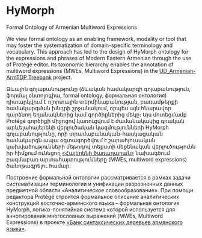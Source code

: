 # HyMorph
Formal Ontology of Armenian Multiword Expressions

We view formal ontology as an enabling framework, modality or tool that may foster the systematization of domain-specific terminology and vocabulary. This approach has led to the design of HyMorph ontology for the expressions and phrases of Modern Eastern Armenian through the use of Protégé editor. Its taxonomic hierarchy enables the annotation of multiword expressions (MWEs, Multiword Expressions) in the [UD_Armenian-ArmTDP Treebank](https://github.com/UniversalDependencies/UD_Armenian-ArmTDP) project.

Ձևային գոյաբանությունը (ձևական համակարգի գոյաբանություն, ֆորմալ օնտոլոգիա, formal ontology, формальная онтология) դիտարկվում է ոլորտային տերմինաբանության, բառամթերքի համակարգման խնդրի շրջանակում, որպես այն հնարավոր դարձնող եղանակներից կամ գործիքներից մեկը։ Այս մոտեցմամբ Protégé գործիքի միջոցով կառուցվում է ժամանակակից գրական արևելահայերենի վերլուծական կազմությունների HyMorph գոյաբանությունը, որի տրամաբանական-հասկացական համակարգն ապա օգտագործվում է շարահյուսական կախվածությունների մեթոդով տեքստի մեքենական վերլուծությունն իր հիմքում ունեցող [«Հայերենի ծառադարան»](https://github.com/UniversalDependencies/UD_Armenian-ArmTDP) նախագծում բազմաբառ արտահայտությունները (MWEs, multiword expressions) ծանոթագրելու համար։

Построение формальной онтологии рассматривается в рамках задачи систематизации терминологии и унификации разрозненных данных предметной области «Аналитическое словообразование». При помощи редактора Protégé строится формальное описание аналитических конструкций восточно-армянского языка – формальная онтология HyMorph, логико-понятийная система которой используется для аннотирования многословных выражений (MWEs, Multiword Expressions) в проекте [«Банк синтаксических деревьев армянского языка»](https://github.com/UniversalDependencies/UD_Armenian-ArmTDP).
